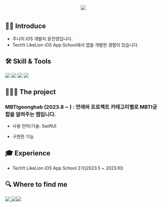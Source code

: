 <div align= "center">
    <img src="https://capsule-render.vercel.app/api?type=waving&color=gradient&height=240&text=Jinios%20🍊&animation=&fontColor=ffffff&fontSize=70" />
    </div>
    
   #
   ## 👋🏻 Introduce
   - 주니어 iOS 개발자 윤진영입니다.
   - Tech!t LikeLion iOS App School에서 앱을 개발한 경험이 있습니다.
##  🛠️ Skill & Tools 
<img src="https://img.shields.io/badge/xcode-147EFB?style=flat&logo=xcode&logoColor=white"> <img src="https://img.shields.io/badge/github-181717?style=flat&logo=github&logoColor=white"> <img src="https://img.shields.io/badge/figma-F24E1E?style=flat&logo=figma&logoColor=white"> <img src="https://img.shields.io/badge/Swift-EE4C2C?style=flat&logo=logoColor=white">
##  👩🏻‍💻 The project 
### MBTIgoonghab (2023.8 ~ ) : 연애와 프로젝트 카테고리별로 MBTI궁합을 알려주는 앱입니다.
- 사용 언어/기술: SwiftUI
- 구현한 기능

    <div style="text-align: left;"> 
## 🎓 Experience 
- Tech!t LikeLion iOS App School 2기(2023.5 ~ 2023.10) 

## 🔍 Where to find me 
        
<img src="https://img.shields.io/badge/Notion-000000?style=flat&logo=Notion&logoColor=white&link="><a href=mailto:cuke709@gamil.com> <img src="https://img.shields.io/badge/Gmail-EA4335?style=flat&logo=Gmail&logoColor=white&link=mailto:cuke709@gamil.com"><img src="https://img.shields.io/badge/Discord-5865F2?style=flat&logo=Discord&logoColor=white">
